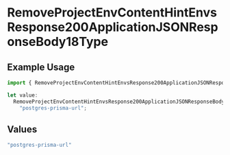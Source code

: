# RemoveProjectEnvContentHintEnvsResponse200ApplicationJSONResponseBody18Type

## Example Usage

```typescript
import { RemoveProjectEnvContentHintEnvsResponse200ApplicationJSONResponseBody18Type } from "@vercel/sdk/models/operations";

let value:
  RemoveProjectEnvContentHintEnvsResponse200ApplicationJSONResponseBody18Type =
    "postgres-prisma-url";
```

## Values

```typescript
"postgres-prisma-url"
```